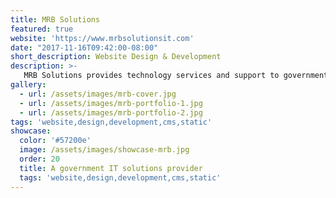 ```yaml
---
title: MRB Solutions
featured: true
website: 'https://www.mrbsolutionsit.com'
date: "2017-11-16T09:42:00-08:00"
short_description: Website Design & Development
description: >-
   MRB Solutions provides technology services and support to government organizations. This project involved the design and development of a new website to showcase their services. This website uses Jekyll as a static site generator and Netlify CMS for content management.
gallery:
  - url: /assets/images/mrb-cover.jpg
  - url: /assets/images/mrb-portfolio-1.jpg
  - url: /assets/images/mrb-portfolio-2.jpg
tags: 'website,design,development,cms,static'
showcase:
  color: '#57200e'
  image: /assets/images/showcase-mrb.jpg
  order: 20
  title: A government IT solutions provider
  tags: 'website,design,development,cms,static'
---
```


